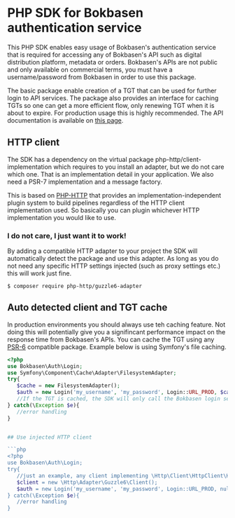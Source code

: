 # PHP SDK for Bokbasen authentication service

This PHP SDK enables easy usage of Bokbasen's authentication service that is required for accessing any of Bokbasen's API such as digital distribution platform, metadata or orders. Bokbasen's APIs are not public and only available on commercial terms, you must have a username/password from Bokbasen in order to use this package.
 
The basic package enable creation of a TGT that can be used for further login to API services. The package also provides an interface for caching TGTs so one can get a more efficient flow, only renewing TGT when it is about to expire. For production usage this is highly recommended. The API documentation is available on [this page](https://bokbasen.jira.com/wiki/display/api/Authentication+Service).
 
## HTTP client 
The SDK has a dependency on the virtual package php-http/client-implementation which requires to you install an adapter, but we do not care which one. That is an implementation detail in your application. We also need a PSR-7 implementation and a message factory. 

This is based on [PHP-HTTP](http://docs.php-http.org/en/latest/index.html) that provides an implementation-independent plugin system to build pipelines regardless of the HTTP client implementation used. So basically you can plugin whichever HTTP implementation you would like to use.

### I do not care, I just want it to work!

By adding a compatible HTTP adapter to your project the SDK will automatically detect the package and use this adapter. As long as you do not need any specific HTTP settings injected (such as proxy settings etc.) this will work just fine.

```$ composer require php-http/guzzle6-adapter```

## Auto detected client and  TGT cache

In production environments you should always use teh caching feature. Not doing this will potentially give you a signifincant performance impact on the response time from Bokbasen's APIs. You can cache the TGT using any [PSR-6](http://www.php-fig.org/psr/psr-6/) compatible package. Example below is using Symfony's file caching. 

 ```php
 <?php
 use Bokbasen\Auth\Login;
 use Symfony\Component\Cache\Adapter\FilesystemAdapter;
 try{
 	$cache = new FilesystemAdapter();
 	$auth = new Login('my_username', 'my_password', Login::URL_PROD, $cache);
	//If the TGT is cached, the SDK will only call the Bokbasen login server when the token is set to expire
 } catch(\Exception $e){
 	//error handling
 }
 
 
## Use injected HTTP client
 
 ```php
 <?php
 use Bokbasen\Auth\Login;
 try{
 	//just an example, any client implementing \Http\Client\HttpClient\HttpClient will work
 	$client = new \Http\Adapter\Guzzle6\Client();
 	$auth = new Login('my_username', 'my_password', Login::URL_PROD, null, null, $client);
 } catch(\Exception $e){
 	//error handling
 }
 ```
  

